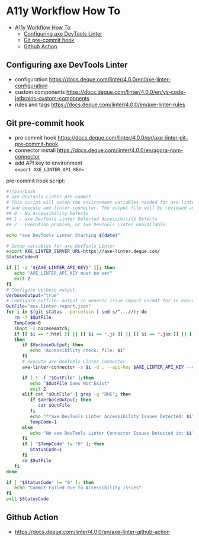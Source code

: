 # A11y Workflow How To

- [A11y Workflow How To](#a11y-workflow-how-to)
  - [Configuring axe DevTools Linter](#configuring-axe-devtools-linter)
  - [Git pre-commit hook](#git-pre-commit-hook)
  - [Github Action](#github-action)

## Configuring axe DevTools Linter

- configuration
  https://docs.deque.com/linter/4.0.0/en/axe-linter-configuration
- custom components
  https://docs.deque.com/linter/4.0.0/en/vs-code-jetbrains-custom-components
- rules and tags
  https://docs.deque.com/linter/4.0.0/en/axe-linter-rules

## Git pre-commit hook

- pre commit hook https://docs.deque.com/linter/4.0.0/en/axe-linter-git-pre-commit-hook
- connector install
  https://docs.deque.com/linter/4.0.0/en/agora-npm-connector
- add API key to environment  
  `export AXE_LINTER_API_KEY=`

pre-commit hook script:

```bash
#!/bin/bash
# axe DevTools Linter pre-commit
# This script will setup the environment variables needed for axe-linter-connector
# and execute axe-linter-connector. The output file will be reviewed and call back with exit codes:
## 0 - No Accessibility Defects
## 1 - axe DevTools Linter Detected Accessibility Defects
## 2 - Execution problem, or axe DevTools Linter unavailable.

echo "axe DevTools Linter Starting $(date)"

# Setup variables for axe DevTools Linter
export AXE_LINTER_SERVER_URL=https://axe-linter.deque.com/
StatusCode=0

if [[ -z "${AXE_LINTER_API_KEY}" ]]; then
   echo "AXE_LINTER_API_KEY must be set"
   exit 2
fi
# Configure verbose output.
VerboseOutput="true"
# Configure outfile: output in Generic Issue Import Format for in execution directory.
OutFile="axe-linter-report.json"
for i in $(git status --porcelain | sed s/^...//); do
   rm -f $OutFile
   TempCode=0
   shopt -s nocasematch;
   if [[ $i == *.html ]] || [[ $i == *.js ]] || [[ $i == *.jsx ]] || [[ $i == *.tsx ]] || [[ $i == *.vue ]] || [[ $i == *.htm ]] || [[$i == *.liquid]] || [[ $i == *.md ]] || [[ $i == *.markdown ]];
   then
      if $VerboseOutput; then
         echo "Accessibility check: file: $i"
      fi
      # execute axe DevTools Linter Connector
      axe-linter-connector -s $i -d . --api-key $AXE_LINTER_API_KEY --config ./axe-linter.yml --url $AXE_LINTER_SERVER_URL

      if [ ! -f "$OutFile" ];then
         echo "$OutFile Does Not Exist"
         exit 2
      elif cat "$OutFile" | grep -q "BUG"; then
         if $VerboseOutput; then
            cat $OutFile
         fi
         echo "**axe DevTools Linter Accessibility Issues Detected: $i"
         TempCode=1
      else
         echo "No axe DevTools Linter Connector Issues Detected in: $i"
      fi
      if [ "$TempCode" != "0" ]; then
         StatusCode=1
      fi
      rm $OutFile
   fi
done

if [ "$StatusCode" != "0" ]; then
   echo "Commit Failed due to Accessibility Issues"
fi
exit $StatusCode
```


## Github Action

- https://docs.deque.com/linter/4.0.0/en/axe-linter-github-action